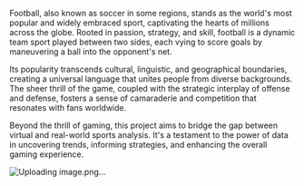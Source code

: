 Football, also known as soccer in some regions, stands as the world's most popular and widely embraced sport, captivating the hearts of millions across the globe. Rooted in passion, strategy, and skill, football is a dynamic team sport played between two sides, each vying to score goals by maneuvering a ball into the opponent's net.

Its popularity transcends cultural, linguistic, and geographical boundaries, creating a universal language that unites people from diverse backgrounds. The sheer thrill of the game, coupled with the strategic interplay of offense and defense, fosters a sense of camaraderie and competition that resonates with fans worldwide.

Beyond the thrill of gaming, this project aims to bridge the gap between virtual and real-world sports analysis. It's a testament to the power of data in uncovering trends, informing strategies, and enhancing the overall gaming experience.

![Uploading image.png…]()
